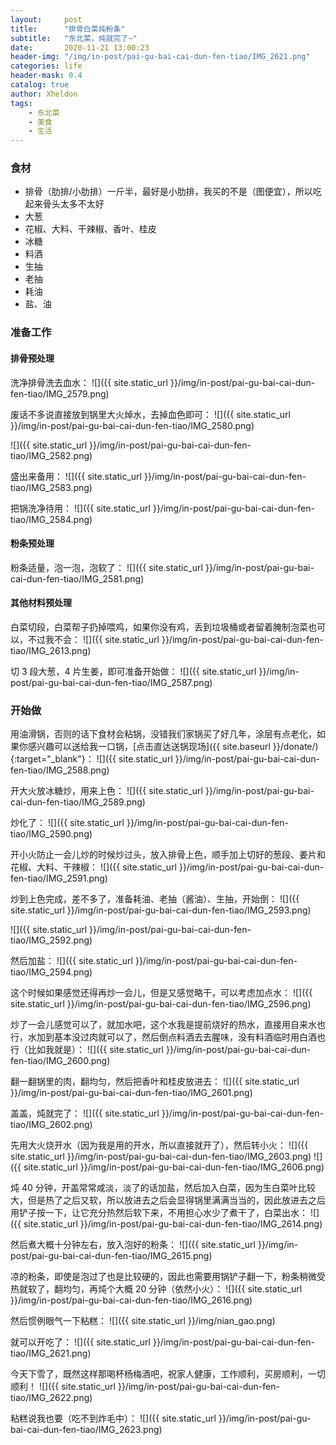 ```yaml
---
layout:     post
title:      "排骨白菜炖粉条"
subtitle:   "东北菜，炖就完了~"
date:       2020-11-21 13:00:23
header-img: "/img/in-post/pai-gu-bai-cai-dun-fen-tiao/IMG_2621.png"
categories: life
header-mask: 0.4
catalog: true
author: Xheldon
tags:
    - 东北菜
    - 美食
    - 生活
---
```


### 食材

* 排骨（肋排/小肋排）一斤半，最好是小肋排，我买的不是（图便宜），所以吃起来骨头太多不太好
* 大葱
* 花椒、大料、干辣椒、香叶、桂皮
* 冰糖
* 料酒
* 生抽
* 老抽
* 耗油
* 盐、油

### 准备工作

#### 排骨预处理

洗净排骨洗去血水：
![]({{ site.static_url }}/img/in-post/pai-gu-bai-cai-dun-fen-tiao/IMG_2579.png)

废话不多说直接放到锅里大火焯水，去掉血色即可：
![]({{ site.static_url }}/img/in-post/pai-gu-bai-cai-dun-fen-tiao/IMG_2580.png)

![]({{ site.static_url }}/img/in-post/pai-gu-bai-cai-dun-fen-tiao/IMG_2582.png)

盛出来备用：
![]({{ site.static_url }}/img/in-post/pai-gu-bai-cai-dun-fen-tiao/IMG_2583.png)

把锅洗净待用：
![]({{ site.static_url }}/img/in-post/pai-gu-bai-cai-dun-fen-tiao/IMG_2584.png)

#### 粉条预处理

粉条适量，泡一泡，泡软了：
![]({{ site.static_url }}/img/in-post/pai-gu-bai-cai-dun-fen-tiao/IMG_2581.png)

#### 其他材料预处理

白菜切段，白菜帮子扔掉喂鸡，如果你没有鸡，丢到垃圾桶或者留着腌制泡菜也可以，不过我不会：
![]({{ site.static_url }}/img/in-post/pai-gu-bai-cai-dun-fen-tiao/IMG_2613.png)

切 3 段大葱，4 片生姜，即可准备开始做：
![]({{ site.static_url }}/img/in-post/pai-gu-bai-cai-dun-fen-tiao/IMG_2587.png)

### 开始做

用油滑锅，否则的话下食材会粘锅，没错我们家锅买了好几年，涂层有点老化，如果你感兴趣可以送给我一口锅，[点击直达送锅现场]({{ site.baseurl }}/donate/){:target="_blank"}：
![]({{ site.static_url }}/img/in-post/pai-gu-bai-cai-dun-fen-tiao/IMG_2588.png)

开大火放冰糖炒，用来上色：
![]({{ site.static_url }}/img/in-post/pai-gu-bai-cai-dun-fen-tiao/IMG_2589.png)

炒化了：
![]({{ site.static_url }}/img/in-post/pai-gu-bai-cai-dun-fen-tiao/IMG_2590.png)

开小火防止一会儿炒的时候炒过头，放入排骨上色，顺手加上切好的葱段、姜片和花椒、大料、干辣椒：
![]({{ site.static_url }}/img/in-post/pai-gu-bai-cai-dun-fen-tiao/IMG_2591.png)

炒到上色完成，差不多了，准备耗油、老抽（酱油）、生抽，开始倒：
![]({{ site.static_url }}/img/in-post/pai-gu-bai-cai-dun-fen-tiao/IMG_2593.png)

![]({{ site.static_url }}/img/in-post/pai-gu-bai-cai-dun-fen-tiao/IMG_2592.png)

然后加盐：
![]({{ site.static_url }}/img/in-post/pai-gu-bai-cai-dun-fen-tiao/IMG_2594.png)

这个时候如果感觉还得再炒一会儿，但是又感觉略干，可以考虑加点水：
![]({{ site.static_url }}/img/in-post/pai-gu-bai-cai-dun-fen-tiao/IMG_2596.png)

炒了一会儿感觉可以了，就加水吧，这个水我是提前烧好的热水，直接用自来水也行，水加到基本没过肉就可以了，然后倒点料酒去去腥味，没有料酒临时用白酒也行（比如我就是）：
![]({{ site.static_url }}/img/in-post/pai-gu-bai-cai-dun-fen-tiao/IMG_2600.png)

翻一翻锅里的肉，翻均匀，然后把香叶和桂皮放进去：
![]({{ site.static_url }}/img/in-post/pai-gu-bai-cai-dun-fen-tiao/IMG_2601.png)

盖盖，炖就完了：
![]({{ site.static_url }}/img/in-post/pai-gu-bai-cai-dun-fen-tiao/IMG_2602.png)

先用大火烧开水（因为我是用的开水，所以直接就开了），然后转小火：
![]({{ site.static_url }}/img/in-post/pai-gu-bai-cai-dun-fen-tiao/IMG_2603.png)
![]({{ site.static_url }}/img/in-post/pai-gu-bai-cai-dun-fen-tiao/IMG_2606.png)

炖 40 分钟，开盖常常咸淡，淡了的话加盐，然后加入白菜，因为生白菜叶比较大，但是热了之后又软，所以放进去之后会显得锅里满满当当的，因此放进去之后用铲子按一下，让它充分热然后软下来，不用担心水少了煮干了，白菜出水：
![]({{ site.static_url }}/img/in-post/pai-gu-bai-cai-dun-fen-tiao/IMG_2614.png)

然后煮大概十分钟左右，放入泡好的粉条：
![]({{ site.static_url }}/img/in-post/pai-gu-bai-cai-dun-fen-tiao/IMG_2615.png)

凉的粉条，即使是泡过了也是比较硬的，因此也需要用锅铲子翻一下，粉条稍微受热就软了，翻均匀，再炖个大概 20 分钟（依然小火）：
![]({{ site.static_url }}/img/in-post/pai-gu-bai-cai-dun-fen-tiao/IMG_2616.png)

然后惯例眼气一下粘糕：
![]({{ site.static_url }}/img/nian_gao.png)

就可以开吃了：
![]({{ site.static_url }}/img/in-post/pai-gu-bai-cai-dun-fen-tiao/IMG_2621.png)

今天下雪了，既然这样那喝杯杨梅酒吧，祝家人健康，工作顺利，买房顺利，一切顺利！
![]({{ site.static_url }}/img/in-post/pai-gu-bai-cai-dun-fen-tiao/IMG_2622.png)

粘糕说我也要（吃不到炸毛中）：
![]({{ site.static_url }}/img/in-post/pai-gu-bai-cai-dun-fen-tiao/IMG_2623.png)